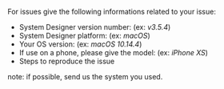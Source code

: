 For issues give the following informations related to your issue: 

- System Designer version number: (ex: *v3.5.4*)
- System Designer platform: (ex: *macOS*)
- Your OS version: (ex: *macOS 10.14.4*)
- If use on a phone, please give the model: (ex: *iPhone XS*)
- Steps to reproduce the issue

note: if possible, send us the system you used.